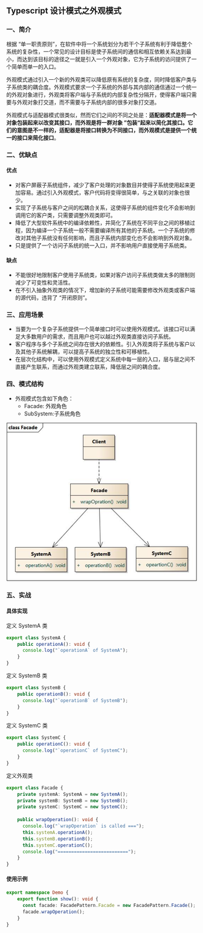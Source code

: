 ## Typescript 设计模式之外观模式

### 一、简介

根据 “单一职责原则”，在软件中将一个系统划分为若干个子系统有利于降低整个系统的复杂性，一个常见的设计目标是使子系统间的通信和相互依赖关系达到最小，而达到该目标的途径之一就是引入一个外观对象，它为子系统的访问提供了一个简单而单一的入口。

外观模式通过引入一个新的外观类可以降低原有系统的复杂度，同时降低客户类与子系统类的耦合度。外观模式要求一个子系统的外部与其内部的通信通过一个统一的外观对象进行，外观类将客户端与子系统的内部复杂性分隔开，使得客户端只需要与外观对象打交道，而不需要与子系统内部的很多对象打交道。

外观模式与适配器模式很类似，然而它们之间的不同之处是：**适配器模式是将一个对象包装起来以改变其接口，而外观是将一群对象 ”包装“起来以简化其接口。它们的意图是不一样的，适配器是将接口转换为不同接口，而外观模式是提供一个统一的接口来简化接口**。

### 二、优缺点

#### 优点

- 对客户屏蔽子系统组件，减少了客户处理的对象数目并使得子系统使用起来更加容易。通过引入外观模式，客户代码将变得很简单，与之关联的对象也很少。
- 实现了子系统与客户之间的松耦合关系，这使得子系统的组件变化不会影响到调用它的客户类，只需要调整外观类即可。
- 降低了大型软件系统中的编译依赖性，并简化了系统在不同平台之间的移植过程，因为编译一个子系统一般不需要编译所有其他的子系统。一个子系统的修改对其他子系统没有任何影响，而且子系统内部变化也不会影响到外观对象。
- 只是提供了一个访问子系统的统一入口，并不影响用户直接使用子系统类。

#### 缺点

- 不能很好地限制客户使用子系统类，如果对客户访问子系统类做太多的限制则减少了可变性和灵活性。
- 在不引入抽象外观类的情况下，增加新的子系统可能需要修改外观类或客户端的源代码，违背了 “开闭原则”。

### 三、应用场景

- 当要为一个复杂子系统提供一个简单接口时可以使用外观模式。该接口可以满足大多数用户的需求，而且用户也可以越过外观类直接访问子系统。
- 客户程序与多个子系统之间存在很大的依赖性。引入外观类将子系统与客户以及其他子系统解耦，可以提高子系统的独立性和可移植性。
- 在层次化结构中，可以使用外观模式定义系统中每一层的入口，层与层之间不直接产生联系，而通过外观类建立联系，降低层之间的耦合度。

### 四、模式结构

- 外观模式包含如下角色：
  - Facade: 外观角色
  - SubSystem:子系统角色

![facade](facade.png)

### 五、实战

#### 具体实现

定义 SystemA 类

```typescript
export class SystemA {
    public operationA(): void {
      console.log("`operationA` of SystemA");
    }
}
```

定义 SystemB 类

```typescript
export class SystemB {
    public operationB(): void {
      console.log("`operationB` of SystemB");
    }
}
```

定义 SystemC 类

```typescript
export class SystemC {
    public operationC(): void {
      console.log("`operationC` of SystemC");
    }
}
```

定义外观类 

```typescript
export class Facade {
    private systemA: SystemA = new SystemA();
    private systemB: SystemB = new SystemB();
    private systemC: SystemC = new SystemC();

    public wrapOperation(): void {
      console.log("`wrapOperation` is called ===");
      this.systemA.operationA();
      this.systemB.operationB();
      this.systemC.operationC();
      console.log("==========================");
    }
}
```

#### 使用示例

```typescript
export namespace Demo {
    export function show(): void {
      const facade: FacadePattern.Facade = new FacadePattern.Facade();
      facade.wrapOperation();
    }
}
```